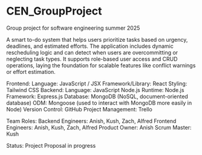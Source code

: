 # CEN_GroupProject
Group project for software engineering summer 2025

A smart to-do system that helps users prioritize tasks based on urgency, deadlines, and estimated efforts. The application includes dynamic rescheduling logic and can detect when users are overcommitting or neglecting task types. It supports role-based user access and CRUD operations, laying the foundation for scalable features like conflict warnings or effort estimation.

Frontend: 
Language: JavaScript / JSX
Framework/Library: React
Styling: Tailwind CSS
Backend: 
Language: JavaScript Node.js
Runtime: Node.js
Framework: Express.js 
Database: MongoDB (NoSQL, document-oriented database)
ODM: Mongoose (used to interact with MongoDB more easily in Node)
Version Control: GitHub
Project Management: Trello

Team Roles:
Backend Engineers: Anish, Kush, Zach, Alfred
Frontend Engineers: Anish, Kush, Zach, Alfred
Product Owner: Anish
Scrum Master: Kush


Status: Project Proposal in progress
